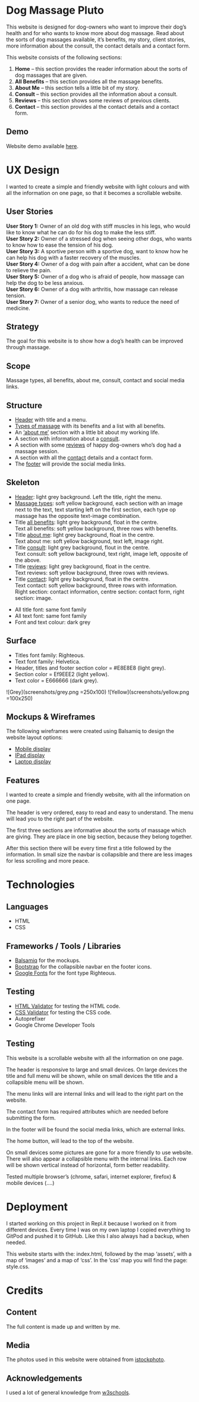 # Dog Massage Pluto
This website is designed for dog-owners who want to improve their dog’s health and for who wants to know more about dog massage. Read about the sorts of dog massages available, it’s benefits, my story, client stories, more information about the consult, the contact details and a contact form.

This website consists of the following sections:
<ol>
    <li><strong>Home</strong> – this section provides the reader information about the sorts of dog massages that are given.
    <li><strong>All Benefits</strong> – this section provides all the massage benefits.
    <li><strong>About Me</strong> – this section tells a little bit of my story.
    <li><strong>Consult</strong> – this section provides all the information about a consult.
    <li><strong>Reviews</strong> – this section shows some reviews of previous clients.
    <li><strong>Contact</strong> – this section provides al the contact details and a contact form.
</ol>

## Demo 
Website demo available <a href="https://kimkesdev.github.io/DogMassagePluto">here</a>.

# UX Design
I wanted to create a simple and friendly website with light colours and with all the information on one page, so that it becomes a scrollable website.

## User Stories
<strong>User Story 1:</strong> Owner of an old dog with stiff muscles in his legs, who would like to know what he can do for his dog to make the less stiff.<br>
<strong>User Story 2:</strong> Owner of a stressed dog when seeing other dogs, who wants to know how to ease the tension of his dog.<br>
<strong>User Story 3:</strong> A sportive person with a sportive dog, want to know how he can help his dog with a faster recovery of the muscles.<br>
<strong>User Story 4:</strong> Owner of a dog with pain after a accident, what can be done to relieve the pain.<br>
<strong>User Story 5:</strong> Owner of a dog who is afraid of people, how massage can help the dog to be less anxious.<br>
<strong>User Story 6:</strong> Owner of a dog with  arthritis, how massage can release tension.<br>
<strong>User Story 7:</strong> Owner of a senior dog, who wants to reduce the need of medicine.<br>


## Strategy
The goal for this website is to show how a dog’s health can be improved through massage.

## Scope
Massage types, all benefits, about me, consult, contact and social media links.

## Structure
<ul>
    <li><u>Header</u> with title and a menu.
    <li><u>Types of massage</u> with its benefits and a list with all benefits.
    <li>An <u>‘about me’</u> section with a little bit about my working life.
    <li>A section with information about a <u>consult</u>.
    <li>A section with some <u>reviews</u> of happy dog-owners who’s dog had a massage session.
    <li>A section with all the <u>contact</u> details and a contact form.
    <li>The <u>footer</u> will provide the social media links.
</ul>

## Skeleton
<ul>
    <li><u>Header</u>: light grey background. Left the title, right the menu.
    <li><u>Massage types</u>: soft yellow background, each section with an image next to the text, text starting left on the first section, each type op massage has the opposite text-image combination.
    <li>Title <u>all benefits</u>: light grey background, float in the centre. <br>
    Text all benefits: soft yellow background, three rows with benefits.
    <li>Title <u>about me</u>: light grey background, float in the centre. <br>
    Text about me: soft yellow background, text left, image right.
    <li>Title <u>consult</u>: light grey background, flout in the centre. <br>
    Text consult: soft yellow background, text right, image left, opposite of the above.
    <li>Title <u>reviews</u>: light grey background, float in the centre.<br>
    Text reviews: soft yellow background, three rows with reviews.
    <li>Title <u>contact</u>: light grey background, float in the centre.<br>
    Text contact: soft yellow background, three rows with information. <br>
    Right section: contact information, centre section: contact form, right section: image.
</ul>
<ul>
    <li>All title font: same font family
    <li>All text font: same font family
    <li>Font and text colour: dark grey
</ul>

## Surface
<ul>
    <li>Titles font family: Righteous.
    <li>Text font family: Helvetica.
    <li>Header, titles and footer section color = #E8E8E8 (light grey).
    <li>Section color = Ef9EEE2 (light yellow).
    <li>Text color = E666666 (dark grey).
</ul>

![Grey](screenshots/grey.png =250x100)
![Yellow](screenshots/yellow.png =100x250)

## Mockups & Wireframes
The following wireframes were created using Balsamiq to design the website layout options:
<ul>
    <li><a href="https://github.com/kimkesdev/DogMassagePluto/blob/master/mockups/Wireframes%20Mobile%20Dog%20Massage%20Pluto.pdf">Mobile display</a>
    <li><a href="https://github.com/kimkesdev/DogMassagePluto/blob/master/mockups/Wireframes%20Ipad%20Dog%20Massage%20Pluto.pdf">IPad display</a>
    <li><a href="https://github.com/kimkesdev/DogMassagePluto/blob/master/mockups/Wireframes%20Laptop%20Dog%20Massage%20Pluto.pdf">Laptop display</a>
</ul>


## Features
I wanted to create a simple and friendly website, with all the information on one page. 

The header is very ordered, easy to read and easy to understand. The menu will lead you to the right part of the website.

The first three sections are informative about the sorts of massage which are giving. They are place in one big section, because they belong together. 

After this section there will be every time first a title followed by the information.
In small size the navbar is collapsible and there are less images for less scrolling and more peace.

# Technologies 

## Languages
<ul>
    <li>HTML
    <li>CSS
</ul>

## Frameworks / Tools / Libraries
<ul>
    <li><a href="https://balsamiq.com/">Balsamiq</a> for the mockups.
    <li><a href="https://getbootstrap.com/">Bootstrap</a> for the collapsible navbar en the footer icons.
    <li><a href="https://fonts.google.com/">Google Fonts</a> for the font type Righteous.
</ul>

## Testing
<ul>
    <li><a href="https://validator.w3.org/">HTML Validator</a> for testing the HTML code.
    <li><a href="https://jigsaw.w3.org/css-validator/">CSS Validator</a> for testing the CSS code.
    <li>Autoprefixer
    <li>Google Chrome Developer Tools
</ul>

## Testing
This website is a scrollable website with all the information on one page.

The header is responsive to large and small devices. On large devices the title and full menu will be shown, while on small devices the title and a collapsible menu will be shown.

The menu links will are internal links and will lead to the right part on the website. 

The contact form has required attributes which are needed before submitting the form.

In the footer will be found the social media links, which are external links.

The home button, will lead to the top of the website.

On small devices some pictures are gone for a more friendly to use website. There will also appear a collapsible menu with the internal links. Each row will be shown vertical instead of horizontal, form better readability.

Tested multiple browser’s (chrome, safari, internet explorer, firefox) & mobile devices (….)

# Deployment
I started working on this project in Repl.it because I worked on it from different devices. Every time I was on my own laptop I copied everything to GitPod and pushed it to GitHub. Like this I also always had a backup, when needed. 

This website starts with the: index.html, followed by the map ‘assets’, with a map of ‘images’ and a map of ‘css’. In the ’css’ map you will find the page: style.css.

# Credits

## Content
The full content is made up and written by me.

## Media
The photos used in this website were obtained from <a href="https://www.istockphoto.com/nl">istockphoto</a>.

## Acknowledgements
I used a lot of general knowledge from <a href="https://www.w3schools.com">w3schools</a>.
